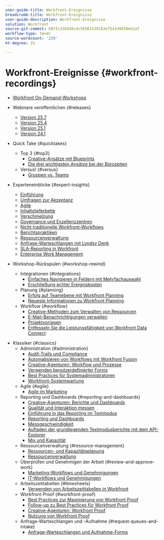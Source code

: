 ```yaml
---
user-guide-title: Workfront-Ereignisse
breadcrumb-title: Workfront-Ereignisse
user-guide-description: Workfront-Ereignisse
solution: Workfront
source-git-commit: b8f3c336420c4c56561539183e7542d9830eb1af
workflow-type: tm+mt
source-wordcount: '229'
ht-degree: 2%

---
```



# Workfront-Ereignisse {#workfront-recordings}

+ [Workfront On-Demand-Workshops](overview.md)

+ Webinare veröffentlichen {#releases}
   + [Version 25.7](releases/25-7-release-webinar.md)
   + [Version 25.4](releases/25-4-release-webinar.md)
   + [Version 25.1](releases/25-1-release-webinar.md)
   + [Version 24.1](releases/24-1-release-webinar.md)
+ Quick Take {#quicktakes}
   + Top 3 {#top3}
      + [Creative-Ansätze mit Blueprints](top3/blueprints.md)
      + [Die drei wichtigsten Ansätze bei der Bürozeiten](top3/office-hours.md)
   + Versus! {#versus}
      + [Gruppen vs. Teams](versus/groups-vs-teams.md)
+ Experteneinblicke {#expert-insights}
   + [Einführung](expert-insights/adoption.md)
   + [Umfragen zur Akzeptanz](expert-insights/adoption-surveys.md)
   + [Agile](expert-insights/agile.md)
   + [Inhaltslieferkette](expert-insights/content-supply-chain.md)
   + [Verschmelzung](expert-insights/fusion.md)
   + [Governance und Exzellenzzentren](expert-insights/centers-of-excellence.md)
   + [Nicht traditionelle Workfront-Workflows](expert-insights/non-traditional-workfront-workflows.md)
   + [Berichtspraktiken](expert-insights/reporting-practices.md)
   + [Ressourcenverwaltung](expert-insights/resource-management.md)
   + [Anfrage-Warteschlangen mit Lyndsy Denk](expert-insights/request-queues.md)
   + [SLA-Reporting in Workfront](expert-insights/sla-reporting.md)
   + [Enterprise Work Management](expert-insights/enterprise-work-management.md)
+ Workshop-Rückspulen {#workshop-rewind}
   + Integrationen {#integrations}
      + [Einfaches Navigieren in Feldern mit Mehrfachauswahl](workshop-rewind/integrations/mulit-select-fields.md)
      + [Erschließung echter Ereigniskosten](workshop-rewind/integrations/event-costs.md)
   + Planung {#planning}
      + [Erfolg auf Teamebene mit Workfront Planning](workshop-rewind/planning/team-success-workfront-planning.md)
      + [Neueste Informationen zu Workfront Planning](workshop-rewind/planning/workfront-planning.md)
   + Workflow {#workflow}
      + [Creative-Methoden zum Verwalten von Ressourcen](classics/creative-ways-of-managing-resources.md)
      + [E-Mail-Benachrichtigungen verwalten](workshop-rewind/workflow/email-notifications.md)
      + [Projektvorlagen](workshop-rewind/workflow/project-templates.md)
      + [Entfesseln Sie die Leistungsfähigkeit von Workfront Data Connect](workshop-rewind/workflow/data-connect.md)

<!--  + Planning {#planning}
  + Integrations {#integrations}
-->

+ Klassiker {#classics}
   + Administration {#administration}
      + [Audit-Trails und Compliance](user-groups/audit-trails-and-compliance.md)
      + [Automatisieren von Workflows mit Workfront Fusion](user-groups/automating-workflows-with-workfront-fusion.md)
      + [Creative-Agenturen: Workflow und Prozesse](user-groups/creative-agencies-workflows-and-process.md)
      + [Verwenden benutzerdefinierter Forms](user-groups/leveraging-custom-forms.md)
      + [Best Practices für Systemadministratoren](user-groups/system-admin-best-practices.md)
      + [Workfront-Systemwartung](user-groups/workfront-system-maintenance.md)
   + Agile {#agile}
      + [Agile im Marketing](user-groups/agile-in-marketing.md)
   + Reporting und Dashboards {#reporting-and-dashboards}
      + [Creative-Agenturen: Berichte und Dashboards](user-groups/creative-agencies-reporting-and-dashboards.md)
      + [Qualität und Interaktion messen](classics/gauging-quality-and-engagement.md)
      + [Einführung in das Reporting im Textmodus](classics/introduction-to-text-mode-reporting.md)
      + [Reporting und Dashboards](user-groups/reporting-and-dashboards.md)
      + [Messgeschwindigkeit](classics/measuring-velocity.md)
      + [Aufladen der grundlegenden Textmodusberichte mit dem API-Explorer](classics/supercharge-basic-text-mode-reporting-using-the-api-explorer.md)
      + [Mix und Kapazität](classics/understanding-mix-and-capacity.md)
   + Ressourcenverwaltung {#resource-management}
      + [Ressourcen- und Kapazitätsplanung](user-groups/resource-and-capacity-planning.md)
      + [Ressourcenverwaltung](user-groups/resource-management.md)
   + Überprüfen und Genehmigen der Arbeit {#review-and-approve-work}
      + [Marketing-Workflows und Genehmigungen](user-groups/marketing-workflows-and-approvals.md)
      + [IT-Workflows und Genehmigungen](user-groups/it-workflows-and-approvals.md)
   + Arbeitszeittabellen {#timesheets}
      + [Verwenden von Arbeitszeittabellen in Workfront](user-groups/utilizing-timesheets-in-workfront.md)
   + Workfront Proof {#workfront-proof}
      + [Best Practices zur Maximierung von Workfront Proof](classics/best-practices-to-maximize-workfront-proof.md)
      + [Follow-up zu Best Practices für Workfront Proof](classics/follow-up-to-workfront-proof-best-practices.md)
      + [Creative-Agenturen: Workfront Proof](user-groups/creative-agencies-workfront-proof.md)
      + [Nutzung von Workfront Proof](user-groups/leveraging-workfront-proof.md)
   + Anfrage-Warteschlangen und -Aufnahme {#request-queues-and-intake}
      + [Anfrage-Warteschlangen und Aufnahme-Forms](user-groups/request-queues-and-intake-forms.md)



